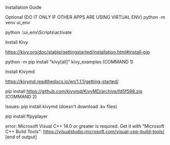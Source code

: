Installation Guide

Optional (DO IT ONLY IF OTHER APPS ARE USING VIRTUAL ENV)
python -m venv ui_env

python .\ui_env\Scripts\activate

Install Kivy

https://kivy.org/doc/stable/gettingstarted/installation.html#install-pip

python -m pip install "kivy[all]" kivy_examples  (COMMAND 1)

Install Kivymd 

https://kivymd.readthedocs.io/en/1.1.1/getting-started/ 

pip install https://github.com/kivymd/KivyMD/archive/fd5f598.zip   (COMMAND 2)

Issues:
pip install kivymd (doesn't download .kv files)


pip install ffpyplayer


 error: Microsoft Visual C++ 14.0 or greater is required. Get it with "Microsoft C++ Build Tools": https://visualstudio.microsoft.com/visual-cpp-build-tools/
      [end of output]